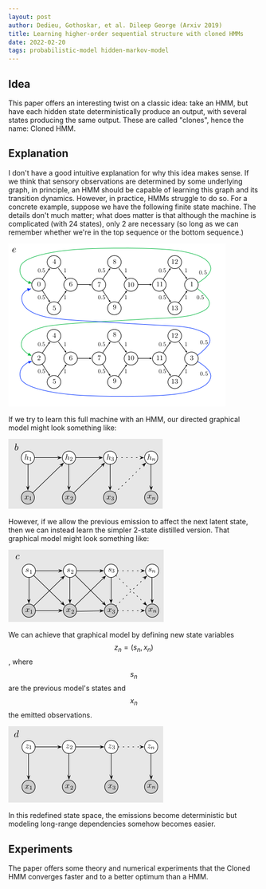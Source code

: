 ```yaml
---
layout: post
author: Dedieu, Gothoskar, et al. Dileep George (Arxiv 2019)
title: Learning higher-order sequential structure with cloned HMMs
date: 2022-02-20
tags: probabilistic-model hidden-markov-model
---
```


## Idea

This paper offers an interesting twist on a classic idea: take an HMM, but have
each hidden state deterministically produce an output, with several states producing
the same output. These are called "clones", hence the name: Cloned HMM.

## Explanation

I don't have a good intuitive explanation for why this idea makes sense. If we think
that sensory observations are determined by some underlying graph, in principle,
an HMM should be capable of learning this graph and its transition dynamics. However,
in practice, HMMs struggle to do so. For a concrete example, suppose we have the following
finite state machine. The details don't much matter; what does matter is that although
the machine is complicated (with 24 states), only 2 are necessary (so long as we can
remember whether we're in the top sequence or the bottom sequence.)

![img.png](dedieu_arxiv_2019_cloned_hmm/img.png)

If we try to learn this full machine with an HMM, our directed graphical model might look something
like:

![img_1.png](dedieu_arxiv_2019_cloned_hmm/img_1.png)

However, if we allow the previous emission to affect the next latent state, then we can
instead learn the simpler 2-state distilled version. That graphical model might look something like:

![img_2.png](dedieu_arxiv_2019_cloned_hmm/img_2.png)

We can achieve that graphical model by defining new state variables $$z_n = (s_n, x_n)$$, where
$$s_n$$ are the previous model's states and $$x_n$$ the emitted observations.

![img_3.png](dedieu_arxiv_2019_cloned_hmm/img_3.png)

In this redefined state space, the emissions become deterministic but modeling long-range dependencies
somehow becomes easier.

## Experiments

The paper offers some theory and numerical experiments that the Cloned HMM converges faster and to a 
better optimum than a HMM.


